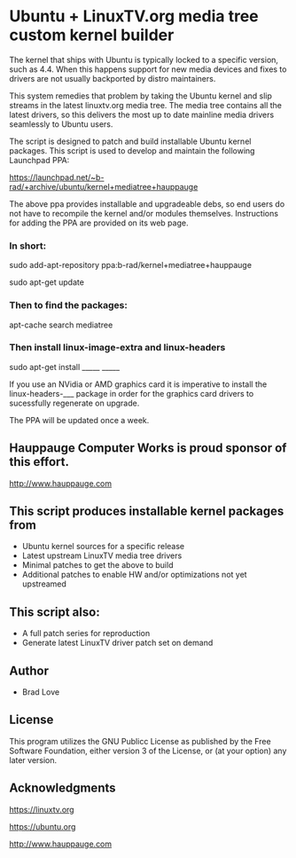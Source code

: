 # Ubuntu + LinuxTV.org media tree custom kernel builder

The kernel that ships with Ubuntu is typically locked to a specific version,
such as 4.4. When this happens support for new media devices and fixes to
drivers are not usually backported by distro maintainers.

This system remedies that problem by taking the Ubuntu kernel and slip
streams in the latest linuxtv.org media tree. The media tree contains
all the latest drivers, so this delivers the most up to date mainline
media drivers seamlessly to Ubuntu users.

The script is designed to patch and build installable Ubuntu kernel packages.
This script is used to develop and maintain the following Launchpad PPA:

https://launchpad.net/~b-rad/+archive/ubuntu/kernel+mediatree+hauppauge

The above ppa provides installable and upgradeable debs, so end users do
not have to recompile the kernel and/or modules themselves. Instructions
for adding the PPA are provided on its web page.

### In short:

sudo add-apt-repository ppa:b-rad/kernel+mediatree+hauppauge

sudo apt-get update

### Then to find the packages:

apt-cache search mediatree

### Then install linux-image-extra and linux-headers

sudo apt-get install _____ _____

If you use an NVidia or AMD graphics card it is imperative to install
the linux-headers-___ package in order for the graphics card drivers
to sucessfully regenerate on upgrade.

The PPA will be updated once a week.

## Hauppauge Computer Works is proud sponsor of this effort.

http://www.hauppauge.com


## This script produces installable kernel packages from
 * Ubuntu kernel sources for a specific release
 * Latest upstream LinuxTV media tree drivers
 * Minimal patches to get the above to build
 * Additional patches to enable HW and/or optimizations not yet upstreamed


## This script also:
 * A full patch series for reproduction
 *  Generate latest LinuxTV driver patch set on demand


## Author
 * Brad Love <brad at nextdimension dot cc>


## License

This program utilizes the GNU Publicc License as published by the Free Software
Foundation, either version 3 of the License, or (at your option) any later version.


## Acknowledgments

https://linuxtv.org

https://ubuntu.org

http://www.hauppauge.com
